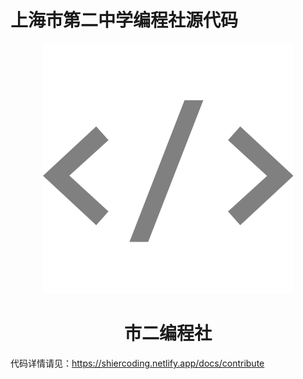 # 上海市第二中学编程社源代码

<div style="text-align: center">
    <img src="static/img/logo.svg"/><br/>
    <h1>市二编程社</h1>
</div>

代码详情请见：<https://shiercoding.netlify.app/docs/contribute>